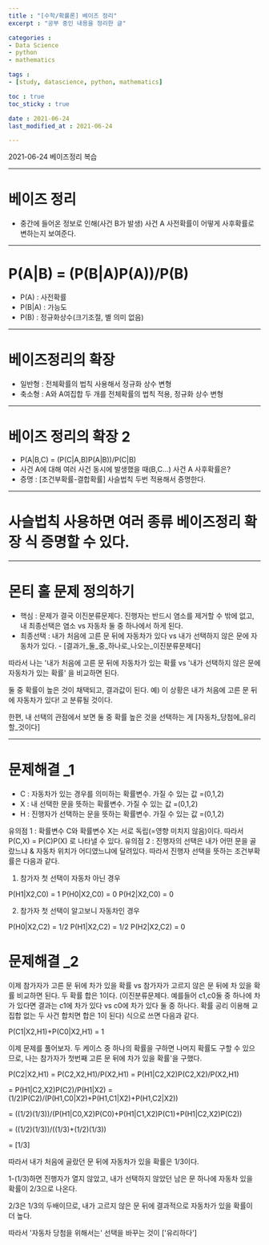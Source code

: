 ```yaml
---
title : "[수학/확률론] 베이즈 정리"
excerpt : "공부 중인 내용을 정리한 글"

categories : 
- Data Science
- python
- mathematics

tags : 
- [study, datascience, python, mathematics]

toc : true 
toc_sticky : true 

date : 2021-06-24
last_modified_at : 2021-06-24

---
```


2021-06-24 베이즈정리 복습

---
# 베이즈 정리 
- 중간에 들어온 정보로 인해(사건 B가 발생) 사건 A 사전확률이 어떻게 사후확률로 변하는지 보여준다.

---

# P(A|B) = (P(B|A)P(A))/P(B)
- P(A) : 사전확률
- P(B|A) : 가능도
- P(B) : 정규화상수(크기조절, 별 의미 없음)

---

# 베이즈정리의 확장 
- 일반형 : 전체확률의 법칙 사용해서 정규화 상수 변형
- 축소형 : A와 A여집합 두 개를 전체확률의 법칙 적용, 정규화 상수 변형

---

# 베이즈 정리의 확장 2
- P(A|B,C) = (P(C|A,B)P(A|B))/P(C|B)
- 사건 A에 대해 여러 사건 동시에 발생했을 때(B,C...) 사건 A 사후확률은?
- 증명 : [조건부확률-결합확률] 사슬법칙 두번 적용해서 증명한다. 

---

# 사슬법칙 사용하면 여러 종류 베이즈정리 확장 식 증명할 수 있다. 

---

# 몬티 홀 문제 정의하기 
- 핵심 : 문제가 결국 이진분류문제다. 진행자는 반드시 염소를 제거할 수 밖에 없고, 내 최종선택은 염소 vs 자동차 둘 중 하나에서 하게 된다. 
- 최종선택 : 내가 처음에 고른 문 뒤에 자동차가 있다 vs 내가 선택하지 않은 문에 자동차가 있다. - [결과가_둘_중_하나로_나오는_이진분류문제다]

따라서 나는 '내가 처음에 고른 문 뒤에 자동차가 있는 확률 vs '내가 선택하지 않은 문에 자동차가 있는 확률' 을 비교하면 된다. 

둘 중 확률이 높은 것이 채택되고, 결과값이 된다. 예) 이 상황은 내가 처음에 고른 문 뒤에 자동차가 있다! 고 분류될 것이다. 

한편, 내 선택의 관점에서 보면 둘 중 확률 높은 것을 선택하는 게 [자동차_당첨에_유리할_것이다]

---
# 문제해결 _1
- C : 자동차가 있는 경우를 의미하는 확률변수. 가질 수 있는 값 =(0,1,2)
- X : 내 선택한 문을 뜻하는 확률변수. 가질 수 있는 값 =(0,1,2)
- H : 진행자가 선택하는 문을 뜻하는 확률변수. 가질 수 있는 값 =(0,1,2)

유의점 1 : 확률변수 C와 확률변수 X는 서로 독립(=영향 미치지 않음)이다. 따라서 P(C,X) = P(C)P(X) 로 나타낼 수 있다.
유의점 2 : 진행자의 선택은 내가 어떤 문을 골랐느냐 & 자동차 위치가 어디였느냐에 달려있다. 따라서 진행자 선택을 뜻하는 조건부확률은 다음과 같다. 

1. 참가자 첫 선택이 자동차 아닌 경우 

P(H1|X2,C0) = 1
P(H0|X2,C0) = 0
P(H2|X2,C0) = 0

2. 참가자 첫 선택이 알고보니 자동차인 경우 

P(H0|X2,C2) = 1/2
P(H1|X2,C2) = 1/2
P(H2|X2,C2) = 0


# 문제해결 _2 
이제 참가자가 고른 문 뒤에 차가 있을 확률 vs 참가자가 고르지 않은 문 뒤에 차 있을 확률 비교하면 된다. 
두 확률 합은 1이다. (이진분류문제다. 예를들어 c1,c0둘 중 하나에 차가 있다면 결과는 c1에 차가 있다 vs c0에 차가 있다 둘 중 하나다. 확률 공리 이용해 교집합 없는 두 사건 합치면 합은 1이 된다)
식으로 쓰면 다음과 같다.

P(C1|X2,H1)+P(C0|X2,H1) = 1

이제 문제를 풀어보자. 
두 케이스 중 하나의 확률을 구하면 나머지 확률도 구할 수 있으므로, 나는 참가자가 첫번째 고른 문 뒤에 차가 있을 확률'을 구했다. 


P(C2|X2,H1) = P(C2,X2,H1)/P(X2,H1) = P(H1|C2,X2)P(C2,X2)/P(X2,H1)

= P(H1|C2,X2)P(C2)/P(H1|X2) = (1/2)P(C2)/(P(H1,C0|X2)+P(H1,C1|X2)+P(H1,C2|X2))

= ((1/2)(1/3))/(P(H1|C0,X2)P(C0)+P(H1|C1,X2)P(C1)+P(H1|C2,X2)P(C2))

= ((1/2)(1/3))/((1/3)+(1/2)(1/3))

= [1/3]

따라서 내가 처음에 골랐던 문 뒤에 자동차가 있을 확률은 1/3이다. 

1-(1/3)하면 진행자가 열지 않았고, 내가 선택하지 않았던 남은 문 하나에 자동차 있을 확률이 2/3으로 나온다. 

2/3은 1/3의 두배이므로, 내가 고르지 않은 문 뒤에 결과적으로 자동차가 있을 확률이 더 높다. 

따라서 '자동차 당첨을 위해서는' 선택을 바꾸는 것이 ['유리하다']





